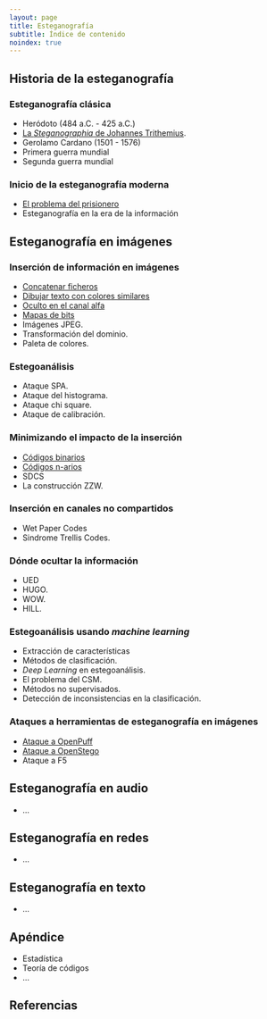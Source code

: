 ```yaml
---
layout: page
title: Esteganografía
subtitle: Índice de contenido
noindex: true
---
```






## Historia de la esteganografía

### Esteganografía clásica
- Heródoto (484 a.C. - 425 a.C.)
- [La *Steganographia* de Johannes Trithemius](/stego/history/classic/es/trithemius).
- Gerolamo Cardano (1501 - 1576)
- Primera guerra mundial
- Segunda guerra mundial

### Inicio de la esteganografía moderna
- [El problema del prisionero](/stego/history/modern/es/problema-prisionero)
- Esteganografía en la era de la información


## Esteganografía en imágenes

### Inserción de información en imágenes
- [Concatenar ficheros](/stego/images/embed/es/concat)
- [Dibujar texto con colores similares](/stego/images/embed/es/dibujar-texto)
- [Oculto en el canal alfa](/stego/images/embed/es/canal-alfa)
- [Mapas de bits](/stego/images/embed/es/mapas-de-bits)
- Imágenes JPEG.
- Transformación del dominio.
- Paleta de colores.

### Estegoanálisis
- Ataque SPA.
- Ataque del histograma.
- Ataque chi square.
- Ataque de calibración.


### Minimizando el impacto de la inserción
- [Códigos binarios](/stego/images/impact/es/codigos-binarios)
- [Códigos n-arios](/stego/images/impact/es/codigos-n-arios)
- SDCS
- La construcción ZZW.

### Inserción en canales no compartidos
- Wet Paper Codes
- Sindrome Trellis Codes.

### Dónde ocultar la información
- UED
- HUGO.
- WOW. 
- HILL.

### Estegoanálisis usando *machine learning*
- Extracción de características
- Métodos de clasificación.
- *Deep Learning* en estegoanálisis.
- El problema del CSM.
- Métodos no supervisados.
- Detección de inconsistencias en la clasificación.


### Ataques a herramientas de esteganografía en imágenes
- [Ataque a OpenPuff](/stego/images/attacks/es/openpuff)
- [Ataque a OpenStego](/stego/images/attacks/es/openstego)
- Ataque a F5


## Esteganografía en audio
- ...




## Esteganografía en redes
- ...




## Esteganografía en texto
- ...



## Apéndice
- Estadística
- Teoría de códigos
- ...


## Referencias





